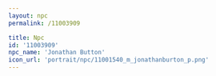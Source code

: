 ```yaml
---
layout: npc
permalink: /11003909

title: Npc
id: '11003909'
npc_name: 'Jonathan Button'
icon_url: 'portrait/npc/11001540_m_jonathanburton_p.png'
---
```

